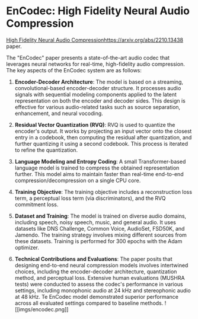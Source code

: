 # EnCodec: High Fidelity Neural Audio Compression


[High Fidelity Neural Audio Compression](https://arxiv.org/pdf/2210.13438.pdf)https://arxiv.org/abs/2210.13438 paper.

  
The "EnCodec" paper presents a state-of-the-art audio codec that leverages neural networks for real-time, high-fidelity audio compression. The key aspects of the EnCodec system are as follows:

1. **Encoder-Decoder Architecture**: The model is based on a streaming, convolutional-based encoder-decoder structure. It processes audio signals with sequential modeling components applied to the latent representation on both the encoder and decoder sides. This design is effective for various audio-related tasks such as source separation, enhancement, and neural vocoding​[](https://ar5iv.org/abs/2210.13438)​.
    
2. **Residual Vector Quantization (RVQ)**: RVQ is used to quantize the encoder's output. It works by projecting an input vector onto the closest entry in a codebook, then computing the residual after quantization, and further quantizing it using a second codebook. This process is iterated to refine the quantization​[](https://ar5iv.org/abs/2210.13438)​.
    
3. **Language Modeling and Entropy Coding**: A small Transformer-based language model is trained to compress the obtained representation further. This model aims to maintain faster than real-time end-to-end compression/decompression on a single CPU core​[](https://ar5iv.org/abs/2210.13438)​.
    
4. **Training Objective**: The training objective includes a reconstruction loss term, a perceptual loss term (via discriminators), and the RVQ commitment loss​[](https://ar5iv.org/abs/2210.13438#:~:text=We%20detail%20the%20training%20objective,and%20the%20RVQ%20commitment%20loss)​.
    
5. **Dataset and Training**: The model is trained on diverse audio domains, including speech, noisy speech, music, and general audio. It uses datasets like DNS Challenge, Common Voice, AudioSet, FSD50K, and Jamendo. The training strategy involves mixing different sources from these datasets​[](https://ar5iv.org/abs/2210.13438)​. Training is performed for 300 epochs with the Adam optimizer​[](https://ar5iv.org/abs/2210.13438#:~:text=We%20train%20all%20models%20for,each%2C%20a%20learning%20rate%20of)​.
    
6. **Technical Contributions and Evaluations**: The paper posits that designing end-to-end neural compression models involves intertwined choices, including the encoder-decoder architecture, quantization method, and perceptual loss. Extensive human evaluations (MUSHRA tests) were conducted to assess the codec's performance in various settings, including monophonic audio at 24 kHz and stereophonic audio at 48 kHz. Te EnCodec model demonstrated superior performance across all evaluated settings compared to baseline methods​[](https://ar5iv.org/abs/2210.13438)​.
![[imgs/encodec.png]]
